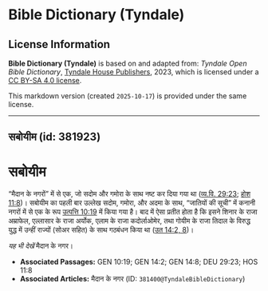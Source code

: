 # Bible Dictionary (Tyndale)

## License Information

**Bible Dictionary (Tyndale)** is based on and adapted from: _Tyndale Open Bible Dictionary_, [Tyndale House Publishers](https://tyndaleopenresources.com/), 2023, which is licensed under a [CC BY-SA 4.0 license](https://creativecommons.org/licenses/by-sa/4.0/legalcode.en).

This markdown version (created `2025-10-17`) is provided under the same license.



--------------------------------

## सबोयीम (id: 381923)

सबोयीम
======

“मैदान के नगरों” में से एक, जो सदोम और गमोरा के साथ नष्ट कर दिया गया था ([व्य.वि. 29:23](https://ref.ly/Deut29:23); [होश 11:8](https://ref.ly/Hos11:8))। सबोयीम का पहली बार उल्लेख सदोम, गमोरा, और अदमा के साथ, “जातियों की सूची” में कनानी नगरों में से एक के रूप [उत्पत्ति 10:19](https://ref.ly/Gen10:19) में किया गया है। बाद में ऐसा प्रतीत होता है कि इसने शिनार के राजा अम्राफेल, एल्लासार के राजा अर्योक, एलाम के राजा कदोर्लाओमेर, तथा गोयीम के राजा तिदाल के विरुद्ध युद्ध में उन्हीं राज्यों (सोअर सहित) के साथ गठबंधन किया था ([उत 14:2, 8](https://ref.ly/Gen14:2,Gen14:8))।

*यह भी देखें* मैदान के नगर।

* **Associated Passages:** GEN 10:19; GEN 14:2; GEN 14:8; DEU 29:23; HOS 11:8
* **Associated Articles:** मैदान के नगर (ID: `381400@TyndaleBibleDictionary`)

